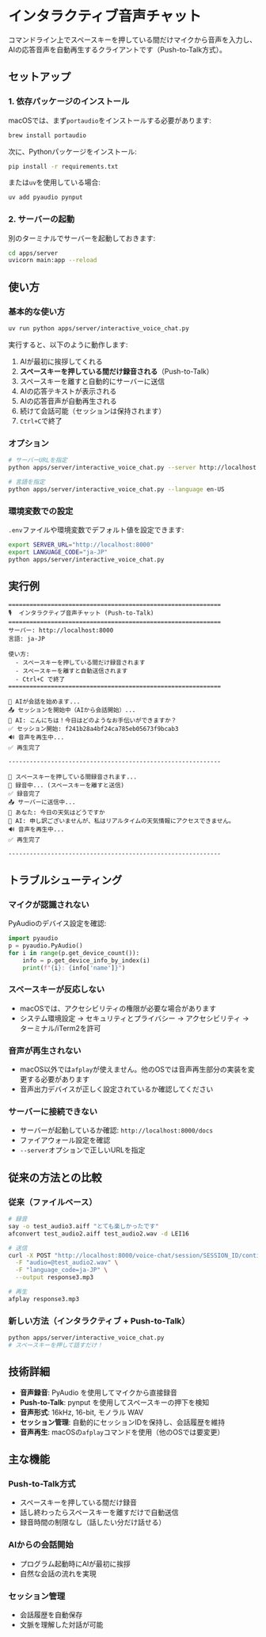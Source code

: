 # インタラクティブ音声チャット

コマンドライン上でスペースキーを押している間だけマイクから音声を入力し、AIの応答音声を自動再生するクライアントです（Push-to-Talk方式）。

## セットアップ

### 1. 依存パッケージのインストール

macOSでは、まず`portaudio`をインストールする必要があります:

```bash
brew install portaudio
```

次に、Pythonパッケージをインストール:

```bash
pip install -r requirements.txt
```

または`uv`を使用している場合:

```bash
uv add pyaudio pynput
```

### 2. サーバーの起動

別のターミナルでサーバーを起動しておきます:

```bash
cd apps/server
uvicorn main:app --reload
```

## 使い方

### 基本的な使い方

```bash
uv run python apps/server/interactive_voice_chat.py
```

実行すると、以下のように動作します:

1. AIが最初に挨拶してくれる
2. **スペースキーを押している間だけ録音される**（Push-to-Talk）
3. スペースキーを離すと自動的にサーバーに送信
4. AIの応答テキストが表示される
5. AIの応答音声が自動再生される
6. 続けて会話可能（セッションは保持されます）
7. `Ctrl+C`で終了

### オプション

```bash
# サーバーURLを指定
python apps/server/interactive_voice_chat.py --server http://localhost:8000

# 言語を指定
python apps/server/interactive_voice_chat.py --language en-US
```

### 環境変数での設定

`.env`ファイルや環境変数でデフォルト値を設定できます:

```bash
export SERVER_URL="http://localhost:8000"
export LANGUAGE_CODE="ja-JP"
python apps/server/interactive_voice_chat.py
```

## 実行例

```
============================================================
🎙️  インタラクティブ音声チャット (Push-to-Talk)
============================================================
サーバー: http://localhost:8000
言語: ja-JP

使い方:
  - スペースキーを押している間だけ録音されます
  - スペースキーを離すと自動送信されます
  - Ctrl+C で終了
============================================================

🤖 AIが会話を始めます...
📤 セッションを開始中（AIから会話開始）...
🤖 AI: こんにちは！今日はどのようなお手伝いができますか？
✅ セッション開始: f241b28a4bf24ca785eb05673f9bcab3
🔊 音声を再生中...
✅ 再生完了

------------------------------------------------------------

🎤 スペースキーを押している間録音されます...
🔴 録音中... (スペースキーを離すと送信)
✅ 録音完了
📤 サーバーに送信中...
📝 あなた: 今日の天気はどうですか
🤖 AI: 申し訳ございませんが、私はリアルタイムの天気情報にアクセスできません。
🔊 音声を再生中...
✅ 再生完了

------------------------------------------------------------
```

## トラブルシューティング

### マイクが認識されない

PyAudioのデバイス設定を確認:

```python
import pyaudio
p = pyaudio.PyAudio()
for i in range(p.get_device_count()):
    info = p.get_device_info_by_index(i)
    print(f"{i}: {info['name']}")
```

### スペースキーが反応しない

- macOSでは、アクセシビリティの権限が必要な場合があります
- システム環境設定 → セキュリティとプライバシー → アクセシビリティ → ターミナル/iTerm2を許可

### 音声が再生されない

- macOS以外では`afplay`が使えません。他のOSでは音声再生部分の実装を変更する必要があります
- 音声出力デバイスが正しく設定されているか確認してください

### サーバーに接続できない

- サーバーが起動しているか確認: `http://localhost:8000/docs`
- ファイアウォール設定を確認
- `--server`オプションで正しいURLを指定

## 従来の方法との比較

### 従来（ファイルベース）

```bash
# 録音
say -o test_audio3.aiff "とても楽しかったです"
afconvert test_audio2.aiff test_audio2.wav -d LEI16

# 送信
curl -X POST "http://localhost:8000/voice-chat/session/SESSION_ID/continue" \
  -F "audio=@test_audio2.wav" \
  -F "language_code=ja-JP" \
  --output response3.mp3

# 再生
afplay response3.mp3
```

### 新しい方法（インタラクティブ + Push-to-Talk）

```bash
python apps/server/interactive_voice_chat.py
# スペースキーを押して話すだけ！
```

## 技術詳細

- **音声録音**: PyAudio を使用してマイクから直接録音
- **Push-to-Talk**: pynput を使用してスペースキーの押下を検知
- **音声形式**: 16kHz, 16-bit, モノラル WAV
- **セッション管理**: 自動的にセッションIDを保持し、会話履歴を維持
- **音声再生**: macOSの`afplay`コマンドを使用（他のOSでは要変更）

## 主な機能

### Push-to-Talk方式
- スペースキーを押している間だけ録音
- 話し終わったらスペースキーを離すだけで自動送信
- 録音時間の制限なし（話したい分だけ話せる）

### AIからの会話開始
- プログラム起動時にAIが最初に挨拶
- 自然な会話の流れを実現

### セッション管理
- 会話履歴を自動保存
- 文脈を理解した対話が可能
